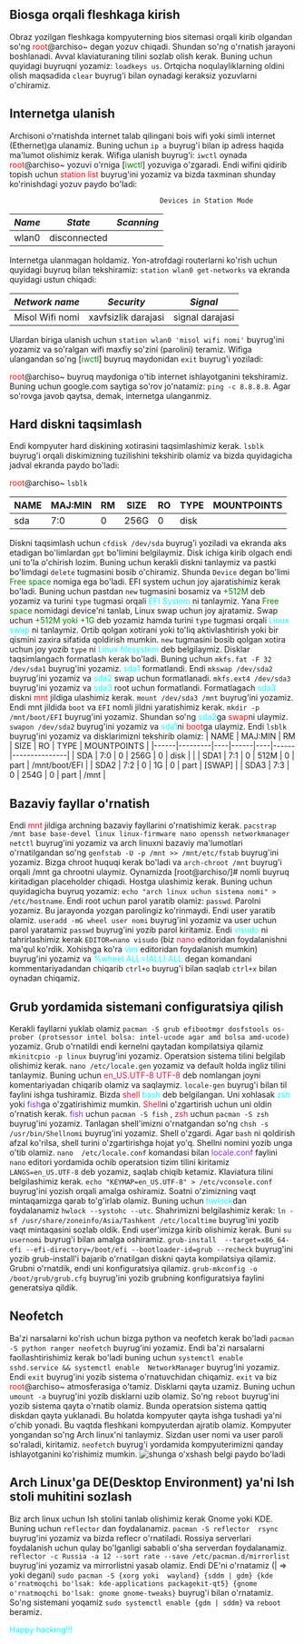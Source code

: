 ## Biosga orqali fleshkaga kirish
Obraz yozilgan fleshkaga kompyuterning bios sitemasi orqali kirib olgandan so'ng
<span style="color: red">root</span>@archiso~ degan yozuv chiqadi.
Shundan so'ng o'rnatish jarayoni boshlanadi. Avval klaviaturaning tilini
sozlab olish kerak. Buning uchun quyidagi buyruqni yozamiz: <code>loadkeys us</code>.
Ortqicha noqulayliklarning oldini olish maqsadida <code>clear</code> buyrug'i bilan oynadagi keraksiz yozuvlarni o'chiramiz.
## Internetga ulanish
Archisoni o'rnatishda internet talab qilingani bois wifi yoki simli internet (Ethernet)ga ulanamiz.
Buning uchun <code>ip a</code> buyrug'i bilan ip adress haqida ma'lumot olishimiz kerak.
Wifiga ulanish buyrug'i: <code>iwctl</code> oynada <span style="color: red">root</span>@archiso~
yozuvi o'rniga [<span style="color: green">iwctl</span>] yozuviga o'zgaradi.
Endi wifini qidirib topish uchun <span style="color: red">station list</span> buyrug'ini yozamiz va bizda taxminan shunday
ko'rinishdagi yozuv paydo bo'ladi:

                                         Devices in Station Mode


| _Name_ | _State_  | _Scanning_ |
|------------|--------------|----------------|
| wlan0      | disconnected |                |

Internetga ulanmagan holdamiz. Yon-atrofdagi routerlarni ko'rish uchun quyidagi buyruq bilan tekshiramiz: ```station wlan0 get-networks``` va ekranda quyidagi ustun chiqadi:

| _Network name_ | _Security_      | _Signal_    |
|--------------------|---------------------|-----------------|
| Misol Wifi nomi    | xavfsizlik darajasi | signal darajasi |

Ulardan biriga ulanish uchun   ```station wlan0 'misol wifi nomi'``` buyrug'ini yozamiz va so'ralgan wifi maxfiy so'zini (parolini) teramiz.
Wifiga ulangandan so'ng [<span style="color: green">iwctl</span>] buyruq maydonidan ```exit``` buyrug'i yoziladi:

<span style="color: red">root</span>@archiso~ buyruq maydoniga o'tib internet ishlayotganini tekshiramiz. Buning uchun
google.com saytiga so'rov jo'natamiz: <code>ping -c 8.8.8.8</code>. Agar so'rovga javob qaytsa, demak, internetga ulanganmiz.
## Hard diskni taqsimlash
Endi kompyuter hard diskining xotirasini taqsimlashimiz kerak.  <code>lsblk</code> buyrug'i  orqali diskimizning tuzilishini tekshirib olamiz va bizda quyidagicha jadval ekranda paydo bo'ladi:

<span style="color: red">root</span>@archiso~   ```lsblk```

| NAME | MAJ:MIN | RM | SIZE | RO | TYPE | MOUNTPOINTS |
|------|---------|----|------|----|------|-------------|
| sda  | 7:0     | 0  | 256G | 0  | disk |             |

Diskni taqsimlash uchun ```cfdisk /dev/sda``` buyrug'i yoziladi va ekranda aks etadigan bo'limlardan ```gpt``` bo'limini belgilaymiz.
Disk ichiga kirib olgach endi uni to'la o'chirish lozim. Buning uchun kerakli diskni tanlaymiz va pastki bo'limdagi
```delete``` tugmasini bosib o'chiramiz. Shunda ```Device``` degan bo'limi <span style="color:green">Free space</span>
nomiga ega bo'ladi. EFI system uchun joy ajaratishimiz kerak bo'ladi. Buning uchun pastdan ```new``` tugmasini bosamiz
va <span style="color:green">+512M</span> deb yozamiz va turini ```type``` tugmasi orqali 
<span style="color:cyan">EFI System </span>ni tanlaymiz.
Yana <span style="color:green">Free space</span> nomidagi device'ni tanlab, Linux swap uchun joy ajratamiz.
Swap uchun <span style="color:green">+512M yoki +1G</span> deb yozamiz hamda turini ```type``` tugmasi orqali <span style="color:cyan">Linux swap</span>
ni tanlaymiz. Ortib qolgan xotirani yoki to'liq aktivlashtirish yoki bir qismini zaxira sifatida qoldirish mumkin.
```new``` tugmasini bosib qolgan xotira uchun joy yozib ```type``` ni <span style="color:cyan">Linux filesystem</span> deb belgilaymiz.
Disklar taqsimlangach formatlash kerak bo'ladi. Buning uchun ```mkfs.fat -F 32 /dev/sda1``` buyrug'ini yozamiz.
<span style="color:cyan">sda1</span> formatlandi. Endi  ```mkswap /dev/sda2``` buyrug'ini yozamiz va <span style="color:cyan">sda2</span> swap uchun formatlanadi.
```mkfs.ext4 /dev/sda3``` buyrug'ini yozamiz va <span style="color:cyan">sda3</span>  root uchun formatlandi.
Formatlagach <span style="color:cyan">sda3</span> diskni <span style="color:red">mnt</span> jildiga ulashimiz kerak.
```mount /dev/sda3 /mnt``` buyrug'ini yozamiz. Endi mnt jildida ```boot``` va ```EFI``` nomli jildni yaratishimiz kerak. ```mkdir -p /mnt/boot/EFI``` buyrug'ini yozamiz.
Shundan so'ng <span style="color:cyan">sda2</span>ga <span style="color:red">swap</span>ni ulaymiz. ```swapon /dev/sda2``` buyrug'ini yozamiz va <span style="color:cyan">sda1</span>ni  <span style="color:red">boot</span>ga ulaymiz.
Endi  ```lsblk``` buyrug'ini yozamiz va disklarimizni tekshirib olamiz:
| NAME | MAJ:MIN | RM | SIZE | RO | TYPE | MOUNTPOINTS   |
|------|---------|----|------|----|------|---------------|
| SDA  | 7:0     | 0  | 256G | 0  | disk |               |
| SDA1 | 7:1     | 0  | 512M | 0  | part | /mnt/boot/EFI |
| SDA2 | 7:2     | 0  | 1G   | 0  | part | [SWAP]        |
| SDA3 | 7:3     | 0  | 254G | 0  | part | /mnt          |


## Bazaviy fayllar o'rnatish
Endi <span style="color:red">mnt</span> jildiga archning bazaviy fayllarini o'rnatishimiz kerak. ```pacstrap /mnt base base-devel linux linux-firmware nano openssh networkmanager netctl``` buyrug'ini yozamiz va arch linuxni bazaviy ma'lumotlari 
o'rnatilgandan so'ng ```genfstab -U -p /mnt >> /mnt/etc/fstab``` buyrug'ini yozamiz. Bizga chroot huquqi kerak bo'ladi va ```arch-chroot /mnt``` buyrug'i orqali /mnt ga chrootni ulaymiz.
Oynamizda [root@archiso/]# nomli buyruq kiritadigan placeholder chiqadi. Hostga ulashimiz kerak. Buning uchun
quyidagicha buyruq yozamiz: ```echo "arch linux uchun sistema nomi" > /etc/hostname```. Endi root uchun parol yaratib olamiz: 
```passwd```. Parolni yozamiz. Bu jarayonda yozgan parolingiz ko'rinmaydi.
Endi user yaratib olamiz. ```useradd -mG wheel user nomi``` buyrug'ini yozamiz va user uchun parol yaratamiz ```passwd``` buyrug'ini yozib parol kiritamiz.
Endi <span style="color:cyan">visudo</span> ni tahrirlashimiz kerak ```EDITOR=nano visudo```
(biz <span style="color:crimson"> nano</span> editoridan foydalanishni ma'qul ko'rdik. Xohishga ko'ra <span style="color:cyan"> vim</span> editoridan foydalanish mumkin) buyrug'ini yozamiz va <span style="color:cyan">%wheel ALL=(ALL) ALL</span> degan komandani kommentariyadandan chiqarib ```ctrl+o``` buyrug'i bilan saqlab 
```ctrl+x``` bilan oynadan chiqamiz.

## Grub yordamida sistemani configuratsiya qilish

Kerakli fayllarni yuklab olamiz ```pacman -S grub efibootmgr dosfstools os-prober (protsessor intel bolsa: intel-ucode agar amd bolsa amd-ucode) ```yozamiz. Grub o'rnatildi endi kernelni qaytadan kompilatsiya qilamiz ```mkinitcpio -p linux``` buyrug'ini yozamiz.
Operatsion sistema tilini belgilab olishimiz kerak. ```nano /etc/locale.gen``` yozamiz va default holda ingliz tilini tanlaymiz. Buning uchun <span style="color:crimson"> en_US.UTF-8 UTF-8</span> deb nomlangan joyni komentariyadan chiqarib olamiz va saqlaymiz.
```locale-gen``` buyrug'i bilan til faylini ishga tushiramiz. Bizda <span style="color:crimson"> shell</span> <span style="color:cyan"> bash</span> deb belgilangan. Uni xohlasak <span style="color:cyan"> zsh</span> yoki <span style="color:#8A2BE2"> fish</span>ga o'zgatirishimiz mumkin.
<span style="color:crimson"> Shell</span>ni o'zgartirish uchun uni oldin o'rnatish kerak.  <span style="color:#8A2BE2"> fish</span> uchun ```pacman -S fish``` , <span style="color:crimson"> zsh</span> uchun ```pacman -S zsh``` buyrug'ini yozamiz.
Tanlagan shell'imizni o'rnatgandan so'ng ```chsh -s /usr/bin/Shellnomi``` buyrug'ini yozamiz. Shell o'zgardi. Agar ```bash``` ni qoldirish afzal ko'rilsa, shell turini o'zgartirishga hojat yo'q.
Shellni nomini yozib unga o'tib olamiz. ```nano  /etc/locale.conf``` komandasi bilan <span style="color:#8A2BE2"> locale.conf</span> faylini ```nano``` editori yordamida ochib  operatsion tizim tilini kiritamiz ```LANGS=en_US.UTF-8``` deb yozamiz, saqlab chiqib ketamiz.
Klaviatura tilini belgilashimiz kerak. ```echo "KEYMAP=en_US.UTF-8" > /etc/vconsole.conf``` buyrug'ini yozish orqali amalga oshiramiz. Soatni o'zimizning vaqt mintaqamizga qarab to'g'irlab olamiz. Buning uchun <span style="color:cyan"> hwlock</span>dan foydalanamiz ```hwlock --systohc --utc```.
Shahrimizni belgilashimiz kerak: ```ln -sf /usr/share/zoneinfo/Asia/Tashkent /etc/localtime``` buyrug'ini yozib vaqt mintaqasini sozlab oldik.
Endi user'imizga kirib olishimiz kerak. Buni ```su usernomi```  buyrug'i bilan amalga oshiramiz. ```grub-install  --target=x86_64-efi --efi-directory=/boot/efi --bootloader-id=grub --recheck``` buyrug'ini yozib grub-install'i bajarib o'rnatilgan diskni qayta kompilatsiya qilamiz.
Grubni o'rnatdik, endi uni konfiguratsiya qilamiz. ```grub-mkconfig -o /boot/grub/grub.cfg``` buyrug'ini yozib grubning konfiguratsiya faylini generatsiya qildik.

## Neofetch

Ba'zi narsalarni ko'rish uchun bizga python va neofetch kerak  bo'ladi ```pacman -S python ranger neofetch``` buyrug'ini yozamiz. Endi ba'zi narsalarni faollashtirishimiz kerak bo'ladi 
buning uchun ```systemctl enable sshd.service && systemctl enable  NetworkManager``` buyrug'ini yozamiz.
Endi ```exit``` buyrug'ini yozib sistema o'rnatuvchidan chiqamiz.  ```exit``` va biz <span style="color: red">root</span>@archiso~ atmosferasiga o'tamiz.
Disklarni qayta uzamiz. Buning uchun ```umount -a``` buyrug'ini yozib disklarni uzib olamiz. So'ng ```reboot``` buyrug'ini yozib sistema qayta o'rnatib olamiz. Bunda operatsion sistema qattiq diskdan qayta yuklanadi. Bu holatda kompyuter qayta ishga tushadi ya'ni o'chib yonadi.
Bu vaqtda fleshkani kompyuterdan ajratib olamiz. Kompyuter yongandan so'ng Arch linux'ni tanlaymiz. Sizdan user nomi va user paroli so'raladi, kiritamiz.
```neofetch``` buyrug'i yordamida kompyuterimizni qanday ishlayotganini ko'rishimiz mumkin.
![shunga o'xshash belgi paydo bo'ladi](/install/Neofetch-1.png) 
## Arch Linux'ga DE(Desktop Environment) ya'ni Ish stoli muhitini sozlash
Biz arch linux uchun Ish stolini tanlab olishimiz kerak Gnome yoki KDE.
Buning uchun ```reflector``` dan foydalanamiz.
```pacman -S reflector  rsync``` buyrug'ini yozamiz va bizda reflecr o'rnatiladi.
Rossiya serverlari foydalanish uchun qulay bo'lganligi sababli o'sha serverdan foydalanamiz.
```reflector -c Russia -a 12 --sort rate --save /etc/pacman.d/mirrorlist``` buyrug'ini yozamiz va mirrorlistni yasab olamiz.
Endi DE'ni o'rnatamiz (| => yoki degani) ```sudo pacman -S {xorg yoki  wayland} {sddm | gdm} {kde o'rnatmoqchi bo'lsak: kde-applications packagekit-qt5} {gnome o'rnatmoqchi bo'lsak: gnome gnome-tweaks}```
buyrug'i bilan o'rnatamiz. So'ng  sistemani yoqamiz ```sudo systemctl enable {gdm | sddm}``` va ```reboot``` beramiz.

<span style="color:cyan">Happy hacking!!!</span>










